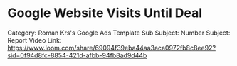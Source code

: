 # Google Website Visits Until Deal

Category: Roman Krs's Google Ads Template
Sub Subject: Number
Subject: Report
Video Link: https://www.loom.com/share/69094f39eba44aa3aca0972fb8c8ee92?sid=0f94d8fc-8854-421d-afbb-94fb8ad9d44b